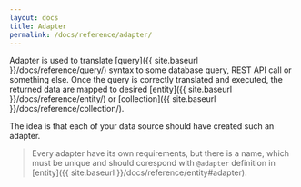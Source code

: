 ```yaml
---
layout: docs
title: Adapter
permalink: /docs/reference/adapter/
---
```


Adapter is used to translate [query]({{ site.baseurl }}/docs/reference/query/) syntax to some database query, REST API call or something else. Once the query is correctly translated and executed, the returned data are mapped to desired [entity]({{ site.baseurl }}/docs/reference/entity/) or [collection]({{ site.baseurl }}/docs/reference/collection/).

The idea is that each of your data source should have created such an adapter.

> Every adapter have its own requirements, but there is a name, which must be unique and should corespond with `@adapter` definition in [entity]({{ site.baseurl }}/docs/reference/entity#adapter).